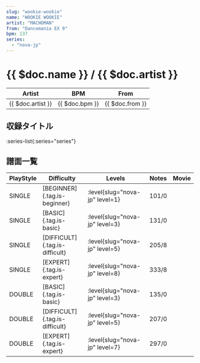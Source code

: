 ```yaml
---
slug: "wookie-wookie"
name: "WOOKIE WOOKIE"
artist: "MACHOMAN"
from: "Dancemania EX 9"
bpm: 137
series:
  - "nova-jp"
---
```


# {{ $doc.name }} / {{ $doc.artist }}

|Artist|BPM|From|
|------|---|----|
|{{ $doc.artist }}|{{ $doc.bpm }}|{{ $doc.from }}|

## 収録タイトル

:series-list{:series="series"}

## 譜面一覧

|PlayStyle|Difficulty|Levels|Notes|Movie|
|---------|----------|------|-----|-----|
|SINGLE|[BEGINNER]{.tag.is-beginner}|<div class="field is-grouped is-grouped-multiline">:level{slug="nova-jp" level=1}</div>|101/0||
|SINGLE|[BASIC]{.tag.is-basic}|<div class="field is-grouped is-grouped-multiline">:level{slug="nova-jp" level=3}</div>|131/0||
|SINGLE|[DIFFICULT]{.tag.is-difficult}|<div class="field is-grouped is-grouped-multiline">:level{slug="nova-jp" level=5}</div>|205/8||
|SINGLE|[EXPERT]{.tag.is-expert}|<div class="field is-grouped is-grouped-multiline">:level{slug="nova-jp" level=8}</div>|333/8||
|DOUBLE|[BASIC]{.tag.is-basic}|<div class="field is-grouped is-grouped-multiline">:level{slug="nova-jp" level=3}</div>|135/0||
|DOUBLE|[DIFFICULT]{.tag.is-difficult}|<div class="field is-grouped is-grouped-multiline">:level{slug="nova-jp" level=5}</div>|207/0||
|DOUBLE|[EXPERT]{.tag.is-expert}|<div class="field is-grouped is-grouped-multiline">:level{slug="nova-jp" level=7}</div>|297/0||
